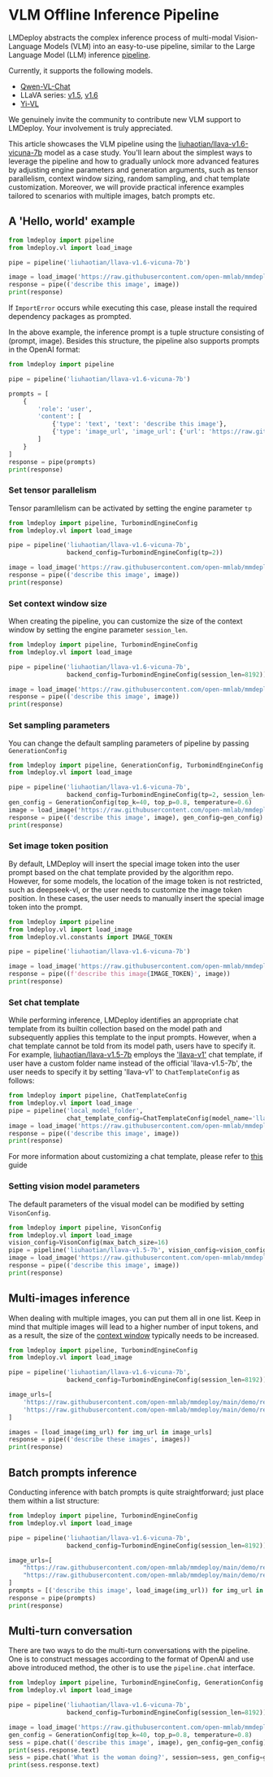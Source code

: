# VLM Offline Inference Pipeline

LMDeploy abstracts the complex inference process of multi-modal Vision-Language Models (VLM) into an easy-to-use pipeline, similar to the Large Language Model (LLM) inference [pipeline](./pipeline.md).

Currently, it supports the following models.

- [Qwen-VL-Chat](https://huggingface.co/Qwen/Qwen-VL-Chat)
- LLaVA series: [v1.5](https://huggingface.co/collections/liuhaotian/llava-15-653aac15d994e992e2677a7e), [v1.6](https://huggingface.co/collections/liuhaotian/llava-16-65b9e40155f60fd046a5ccf2)
- [Yi-VL](https://huggingface.co/01-ai/Yi-VL-6B)

We genuinely invite the community to contribute new VLM support to LMDeploy. Your involvement is truly appreciated.

This article showcases the VLM pipeline using the [liuhaotian/llava-v1.6-vicuna-7b](https://huggingface.co/liuhaotian/llava-v1.6-vicuna-7b) model as a case study.
You'll learn about the simplest ways to leverage the pipeline and how to gradually unlock more advanced features by adjusting engine parameters and generation arguments, such as tensor parallelism, context window sizing, random sampling, and chat template customization.
Moreover, we will provide practical inference examples tailored to scenarios with multiple images, batch prompts etc.

## A 'Hello, world' example

```python
from lmdeploy import pipeline
from lmdeploy.vl import load_image

pipe = pipeline('liuhaotian/llava-v1.6-vicuna-7b')

image = load_image('https://raw.githubusercontent.com/open-mmlab/mmdeploy/main/tests/data/tiger.jpeg')
response = pipe(('describe this image', image))
print(response)
```

If `ImportError` occurs while executing this case, please install the required dependency packages as prompted.

In the above example, the inference prompt is a tuple structure consisting of (prompt, image). Besides this structure, the pipeline also supports prompts in the OpenAI format:

```python
from lmdeploy import pipeline

pipe = pipeline('liuhaotian/llava-v1.6-vicuna-7b')

prompts = [
    {
        'role': 'user',
        'content': [
            {'type': 'text', 'text': 'describe this image'},
            {'type': 'image_url', 'image_url': {'url': 'https://raw.githubusercontent.com/open-mmlab/mmdeploy/main/tests/data/tiger.jpeg'}}
        ]
    }
]
response = pipe(prompts)
print(response)
```

### Set tensor parallelism

Tensor paramllelism can be activated by setting the engine parameter `tp`

```python
from lmdeploy import pipeline, TurbomindEngineConfig
from lmdeploy.vl import load_image

pipe = pipeline('liuhaotian/llava-v1.6-vicuna-7b',
                backend_config=TurbomindEngineConfig(tp=2))

image = load_image('https://raw.githubusercontent.com/open-mmlab/mmdeploy/main/tests/data/tiger.jpeg')
response = pipe(('describe this image', image))
print(response)
```

### Set context window size

When creating the pipeline, you can customize the size of the context window by setting the engine parameter `session_len`.

```python
from lmdeploy import pipeline, TurbomindEngineConfig
from lmdeploy.vl import load_image

pipe = pipeline('liuhaotian/llava-v1.6-vicuna-7b',
                backend_config=TurbomindEngineConfig(session_len=8192))

image = load_image('https://raw.githubusercontent.com/open-mmlab/mmdeploy/main/tests/data/tiger.jpeg')
response = pipe(('describe this image', image))
print(response)
```

### Set sampling parameters

You can change the default sampling parameters of pipeline by passing `GenerationConfig`

```python
from lmdeploy import pipeline, GenerationConfig, TurbomindEngineConfig
from lmdeploy.vl import load_image

pipe = pipeline('liuhaotian/llava-v1.6-vicuna-7b',
                backend_config=TurbomindEngineConfig(tp=2, session_len=8192))
gen_config = GenerationConfig(top_k=40, top_p=0.8, temperature=0.6)
image = load_image('https://raw.githubusercontent.com/open-mmlab/mmdeploy/main/tests/data/tiger.jpeg')
response = pipe(('describe this image', image), gen_config=gen_config)
print(response)
```

### Set image token position

By default, LMDeploy will insert the special image token into the user prompt based on the chat template provided by the algorithm repo. However, for some models, the location of the image token is not restricted, such as deepseek-vl, or the user needs to customize the image token position. In these cases, the user needs to manually insert the special image token into the prompt.

```python
from lmdeploy import pipeline
from lmdeploy.vl import load_image
from lmdeploy.vl.constants import IMAGE_TOKEN

pipe = pipeline('liuhaotian/llava-v1.6-vicuna-7b')

image = load_image('https://raw.githubusercontent.com/open-mmlab/mmdeploy/main/tests/data/tiger.jpeg')
response = pipe((f'describe this image{IMAGE_TOKEN}', image))
print(response)
```

### Set chat template

While performing inference, LMDeploy identifies an appropriate chat template from its builtin collection based on the model path and subsequently applies this template to the input prompts. However, when a chat template cannot be told from its model path, users have to specify it. For example, [liuhaotian/llava-v1.5-7b](https://huggingface.co/liuhaotian/llava-v1.5-7b) employs the ['llava-v1'](https://github.com/haotian-liu/LLaVA/blob/v1.2.2/llava/conversation.py#L325-L335) chat template, if user have a custom folder name instead of the official 'llava-v1.5-7b', the user needs to specify it by setting 'llava-v1' to `ChatTemplateConfig` as follows:

```python
from lmdeploy import pipeline, ChatTemplateConfig
from lmdeploy.vl import load_image
pipe = pipeline('local_model_folder',
                chat_template_config=ChatTemplateConfig(model_name='llava-v1'))
image = load_image('https://raw.githubusercontent.com/open-mmlab/mmdeploy/main/tests/data/tiger.jpeg')
response = pipe(('describe this image', image))
print(response)
```

For more information about customizing a chat template, please refer to [this](../advance/chat_template.md) guide

### Setting vision model parameters

The default parameters of the visual model can be modified by setting `VisonConfig`.

```python
from lmdeploy import pipeline, VisonConfig
from lmdeploy.vl import load_image
vision_config=VisonConfig(max_batch_size=16)
pipe = pipeline('liuhaotian/llava-v1.5-7b', vision_config=vision_config)
image = load_image('https://raw.githubusercontent.com/open-mmlab/mmdeploy/main/tests/data/tiger.jpeg')
response = pipe(('describe this image', image))
print(response)
```

## Multi-images inference

When dealing with multiple images, you can put them all in one list. Keep in mind that multiple images will lead to a higher number of input tokens, and as a result, the size of the [context window](#set-context-window-size) typically needs to be increased.

```python
from lmdeploy import pipeline, TurbomindEngineConfig
from lmdeploy.vl import load_image

pipe = pipeline('liuhaotian/llava-v1.6-vicuna-7b',
                backend_config=TurbomindEngineConfig(session_len=8192))

image_urls=[
    'https://raw.githubusercontent.com/open-mmlab/mmdeploy/main/demo/resources/human-pose.jpg',
    'https://raw.githubusercontent.com/open-mmlab/mmdeploy/main/demo/resources/det.jpg'
]

images = [load_image(img_url) for img_url in image_urls]
response = pipe(('describe these images', images))
print(response)
```

## Batch prompts inference

Conducting inference with batch prompts is quite straightforward; just place them within a list structure:

```python
from lmdeploy import pipeline, TurbomindEngineConfig
from lmdeploy.vl import load_image

pipe = pipeline('liuhaotian/llava-v1.6-vicuna-7b',
                backend_config=TurbomindEngineConfig(session_len=8192))

image_urls=[
    "https://raw.githubusercontent.com/open-mmlab/mmdeploy/main/demo/resources/human-pose.jpg",
    "https://raw.githubusercontent.com/open-mmlab/mmdeploy/main/demo/resources/det.jpg"
]
prompts = [('describe this image', load_image(img_url)) for img_url in image_urls]
response = pipe(prompts)
print(response)
```

## Multi-turn conversation

There are two ways to do the multi-turn conversations with the pipeline. One is to construct messages according to the format of OpenAI and use above introduced method, the other is to use the `pipeline.chat` interface.

```python
from lmdeploy import pipeline, TurbomindEngineConfig, GenerationConfig
from lmdeploy.vl import load_image

pipe = pipeline('liuhaotian/llava-v1.6-vicuna-7b',
                backend_config=TurbomindEngineConfig(session_len=8192))

image = load_image('https://raw.githubusercontent.com/open-mmlab/mmdeploy/main/demo/resources/human-pose.jpg')
gen_config = GenerationConfig(top_k=40, top_p=0.8, temperature=0.8)
sess = pipe.chat(('describe this image', image), gen_config=gen_config)
print(sess.response.text)
sess = pipe.chat('What is the woman doing?', session=sess, gen_config=gen_config)
print(sess.response.text)
```
